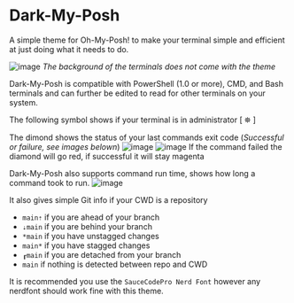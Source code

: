 # Dark-My-Posh
A simple theme for Oh-My-Posh! to make your terminal simple and efficient at just doing what it needs to do.

![image](https://github.com/user-attachments/assets/2de8cb7e-16b6-470e-a4f6-0dad430de486)
*The background of the terminals does not come with the theme*

Dark-My-Posh is compatible with PowerShell (1.0 or more), CMD, and Bash terminals and can further be edited to read for other terminals on your system.

The following symbol shows if your terminal is in administrator [ ⛯ ]

The dimond shows the status of your last commands exit code (*Successful or failure, see images belown*)
![image](https://github.com/user-attachments/assets/1f1ed2c3-e179-4916-bf5a-b9e3ecd5ac98)
![image](https://github.com/user-attachments/assets/dbf687eb-c310-4f46-bd6b-06315d5264d0)
If the command failed the diamond will go red, if successful it will stay magenta

Dark-My-Posh also supports command run time, shows how long a command took to run. 
![image](https://github.com/user-attachments/assets/22d4d427-230e-4736-93e2-d8b16e919640)

It also gives simple Git info if your CWD is a repository
- `main⇡` if you are ahead of your branch
- `⇣main` if you are behind your branch
- `*main` if you have unstagged changes
- `main*` if you have stagged changes
- `┎main` if you are detached from your branch
- `main` if nothing is detected between repo and CWD

It is recommended you use the `SauceCodePro Nerd Font` however any nerdfont should work fine with this theme.
